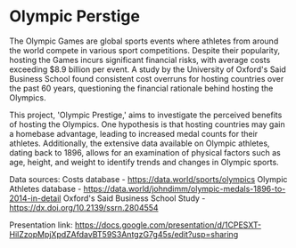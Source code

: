# Olympic Perstige

The Olympic Games are global sports events where athletes from around the world compete in various sport competitions. Despite their popularity, hosting the Games incurs significant financial risks, with average costs exceeding $8.9 billion per event. A study by the University of Oxford's Said Business School found consistent cost overruns for hosting countries over the past 60 years, questioning the financial rationale behind hosting the Olympics.

This project, 'Olympic Prestige,' aims to investigate the perceived benefits of hosting the Olympics. One hypothesis is that hosting countries may gain a homebase advantage, leading to increased medal counts for their athletes. Additionally, the extensive data available on Olympic athletes, dating back to 1896, allows for an examination of physical factors such as age, height, and weight to identify trends and changes in Olympic sports.

Data sources: 
Costs database - https://data.world/sports/olympics
Olympic Athletes database - https://data.world/johndimm/olympic-medals-1896-to-2014-in-detail
Oxford's Said Business School Study - https://dx.doi.org/10.2139/ssrn.2804554


Presentation link:
https://docs.google.com/presentation/d/1CPESXT-HilZzopMpjXpdZAfdavBT59S3AntgzG7g45s/edit?usp=sharing

